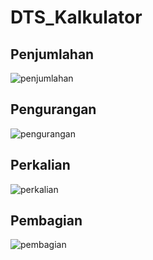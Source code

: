 # DTS_Kalkulator
## Penjumlahan
![penjumlahan](https://user-images.githubusercontent.com/64577637/128380781-7f2f4769-7742-4ddd-b336-775e083bed20.JPG)
## Pengurangan
![pengurangan](https://user-images.githubusercontent.com/64577637/128380809-c79c3115-9531-4d65-b912-a8793835b885.JPG)
## Perkalian 
![perkalian](https://user-images.githubusercontent.com/64577637/128380831-fa2a11a7-5178-4791-b696-229ec0316e9b.JPG)
## Pembagian
![pembagian](https://user-images.githubusercontent.com/64577637/128380851-34bc3056-d9a5-41f2-a223-b1fa102b4e53.JPG)

